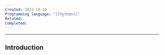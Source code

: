 ```yaml
---
Created: 2023-10-10
Programming language: "[[Python]]"
Related: 
Completed:
---
```

---
## Introduction
